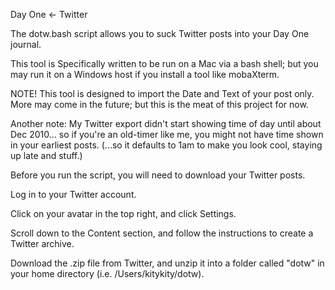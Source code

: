 Day One <- Twitter

The dotw.bash script allows you to suck Twitter posts into your Day One journal.

This tool is Specifically written to be run on a Mac via a bash shell; but you may run it on a Windows host if you install a tool like mobaXterm.

NOTE! This tool is designed to import the Date and Text of your post only. More may come in the future; but this is the meat of this project for now.

Another note: My Twitter export didn't start showing time of day until about Dec 2010... so if you're an old-timer like me, you might not have time shown in your earliest posts. (...so it defaults to 1am to make you look cool, staying up late and stuff.)

Before you run the script, you will need to download your Twitter posts.

Log in to your Twitter account.

Click on your avatar in the top right, and click Settings.

Scroll down to the Content section, and follow the instructions to create a Twitter archive.

Download the .zip file from Twitter, and unzip it into a folder called "dotw" in your home directory (i.e. /Users/kitykity/dotw).
